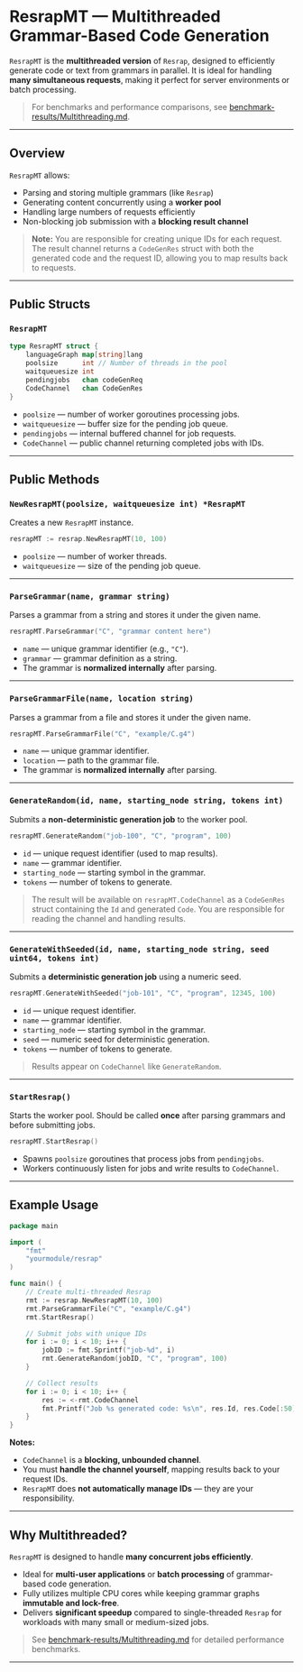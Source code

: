 # ResrapMT — Multithreaded Grammar-Based Code Generation

`ResrapMT` is the **multithreaded version** of `Resrap`, designed to efficiently generate code or text from grammars in parallel. It is ideal for handling **many simultaneous requests**, making it perfect for server environments or batch processing.

> For benchmarks and performance comparisons, see [benchmark-results/Multithreading.md](../benchmark-results/Multithreading.md).

---

## Overview

`ResrapMT` allows:

- Parsing and storing multiple grammars (like `Resrap`)
- Generating content concurrently using a **worker pool**
- Handling large numbers of requests efficiently
- Non-blocking job submission with a **blocking result channel**

> **Note:** You are responsible for creating unique IDs for each request. The result channel returns a `CodeGenRes` struct with both the generated code and the request ID, allowing you to map results back to requests.

---

## Public Structs

### `ResrapMT`

```go
type ResrapMT struct {
    languageGraph map[string]lang
    poolsize      int // Number of threads in the pool
    waitqueuesize int
    pendingjobs   chan codeGenReq
    CodeChannel   chan CodeGenRes
}
````

* `poolsize` — number of worker goroutines processing jobs.
* `waitqueuesize` — buffer size for the pending job queue.
* `pendingjobs` — internal buffered channel for job requests.
* `CodeChannel` — public channel returning completed jobs with IDs.

---

## Public Methods

### `NewResrapMT(poolsize, waitqueuesize int) *ResrapMT`

Creates a new `ResrapMT` instance.

```go
resrapMT := resrap.NewResrapMT(10, 100)
```

* `poolsize` — number of worker threads.
* `waitqueuesize` — size of the pending job queue.

---

### `ParseGrammar(name, grammar string)`

Parses a grammar from a string and stores it under the given name.

```go
resrapMT.ParseGrammar("C", "grammar content here")
```

* `name` — unique grammar identifier (e.g., `"C"`).
* `grammar` — grammar definition as a string.
* The grammar is **normalized internally** after parsing.

---

### `ParseGrammarFile(name, location string)`

Parses a grammar from a file and stores it under the given name.

```go
resrapMT.ParseGrammarFile("C", "example/C.g4")
```

* `name` — unique grammar identifier.
* `location` — path to the grammar file.
* The grammar is **normalized internally** after parsing.

---

### `GenerateRandom(id, name, starting_node string, tokens int)`

Submits a **non-deterministic generation job** to the worker pool.

```go
resrapMT.GenerateRandom("job-100", "C", "program", 100)
```

* `id` — unique request identifier (used to map results).
* `name` — grammar identifier.
* `starting_node` — starting symbol in the grammar.
* `tokens` — number of tokens to generate.

> The result will be available on `resrapMT.CodeChannel` as a `CodeGenRes` struct containing the `Id` and generated `Code`. You are responsible for reading the channel and handling results.

---

### `GenerateWithSeeded(id, name, starting_node string, seed uint64, tokens int)`

Submits a **deterministic generation job** using a numeric seed.

```go
resrapMT.GenerateWithSeeded("job-101", "C", "program", 12345, 100)
```

* `id` — unique request identifier.
* `name` — grammar identifier.
* `starting_node` — starting symbol in the grammar.
* `seed` — numeric seed for deterministic generation.
* `tokens` — number of tokens to generate.

> Results appear on `CodeChannel` like `GenerateRandom`.

---

### `StartResrap()`

Starts the worker pool. Should be called **once** after parsing grammars and before submitting jobs.

```go
resrapMT.StartResrap()
```

* Spawns `poolsize` goroutines that process jobs from `pendingjobs`.
* Workers continuously listen for jobs and write results to `CodeChannel`.

---

## Example Usage

```go
package main

import (
    "fmt"
    "yourmodule/resrap"
)

func main() {
    // Create multi-threaded Resrap
    rmt := resrap.NewResrapMT(10, 100)
    rmt.ParseGrammarFile("C", "example/C.g4")
    rmt.StartResrap()

    // Submit jobs with unique IDs
    for i := 0; i < 10; i++ {
        jobID := fmt.Sprintf("job-%d", i)
        rmt.GenerateRandom(jobID, "C", "program", 100)
    }

    // Collect results
    for i := 0; i < 10; i++ {
        res := <-rmt.CodeChannel
        fmt.Printf("Job %s generated code: %s\n", res.Id, res.Code[:50])
    }
}
```

**Notes:**

* `CodeChannel` is a **blocking, unbounded channel**.
* You must **handle the channel yourself**, mapping results back to your request IDs.
* `ResrapMT` does **not automatically manage IDs** — they are your responsibility.

---

## Why Multithreaded?

`ResrapMT` is designed to handle **many concurrent jobs efficiently**.

* Ideal for **multi-user applications** or **batch processing** of grammar-based code generation.
* Fully utilizes multiple CPU cores while keeping grammar graphs **immutable and lock-free**.
* Delivers **significant speedup** compared to single-threaded `Resrap` for workloads with many small or medium-sized jobs.

> See [benchmark-results/Multithreading.md](benchmark-results/Multithreading.md) for detailed performance benchmarks.

---
